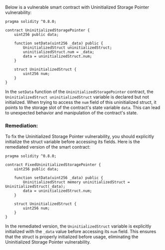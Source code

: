 Below is a vulnerable smart contract with Uninitialized Storage Pointer vulnerability:

```solidity
pragma solidity ^0.8.0;

contract UninitializedStoragePointer {
    uint256 public data;

    function setData(uint256 _data) public {
        UninitializedStruct uninitializedStruct;
        uninitializedStruct.num = _data;
        data = uninitializedStruct.num;
    }

    struct UninitializedStruct {
        uint256 num;
    }
}
```

In the `setData` function of the `UninitializedStoragePointer` contract, the `UninitializedStruct uninitializedStruct` variable is declared but not initialized. When trying to access the `num` field of this uninitialized struct, it points to the storage slot of the contract's state variable `data`. This can lead to unexpected behavior and manipulation of the contract's state.

### Remediation:
To fix the Uninitialized Storage Pointer vulnerability, you should explicitly initialize the struct variable before accessing its fields. Here is the remediated version of the smart contract:

```solidity
pragma solidity ^0.8.0;

contract FixedUninitializedStoragePointer {
    uint256 public data;

    function setData(uint256 _data) public {
        UninitializedStruct memory uninitializedStruct = UninitializedStruct(_data);
        data = uninitializedStruct.num;
    }

    struct UninitializedStruct {
        uint256 num;
    }
}
```

In the remediated version, the `UninitializedStruct` variable is explicitly initialized with the `_data` value before accessing its `num` field. This ensures that the struct is properly initialized before usage, eliminating the Uninitialized Storage Pointer vulnerability.